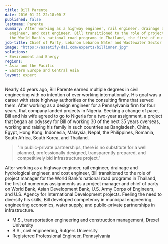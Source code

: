 ```yaml
---
title: Bill Parente
date: 2016-01-21 22:18:00 Z
published: false
lastname: Parente
summary: After working as a highway engineer, rail engineer, drainage and hydrological
  engineer, and cost engineer, Bill transitioned to the role of project manager for
  the World Bank's national road programs in Thailand, the first of numerous assignments.
job-title: Chief of Party, Lebanon Lebanon Water and Wastewater Sector Support Program
image: "https://assetify-dai.com/experts/billinner.jpg"
solutions:
- Environment and Energy
regions:
- Asia and the Pacific
- Eastern Europe and Central Asia
layout: expert
---
```


Nearly 40 years ago, Bill Parente earned multiple degrees in civil engineering with no intention of ever working internationally. His goal was a career with state highway authorities or the consulting firms that served them. After working as a design engineer for a Pennsylvania firm for four years, that company landed projects in Nigeria. Seeking a change of pace, Bill and his wife agreed to go to Nigeria for a two-year assignment, a project that began an odyssey for Bill of working 30 of the next 35 years overseas, working and raising his family in such countries as Bangladesh, China, Egypt, Hong Kong, Indonesia, Malaysia, Nepal, the Philippines, Romania, South Africa, South Korea, and Thailand.

> "In public-private partnerships, there is no substitute for a well planned, professionally designed, transparently prepared, and competitively bid infrastructure project."

After working as a highway engineer, rail engineer, drainage and hydrological engineer, and cost engineer, Bill transitioned to the role of project manager for the World Bank's national road programs in Thailand, the first of numerous assignments as a project manager and chief of party on World Bank, Asian Development Bank, U.S. Army Corps of Engineers, and U.S. Agency for International Development projects. Feeling the need to diversify his skills, Bill developed competency in municipal engineering, engineering economics, water supply, and public-private partnerships in infrastructure.

* M.S., transportation engineering and construction management, Drexel University
* B.S., civil engineering, Rutgers University
* Registered Professional Engineer, Pennsylvania
